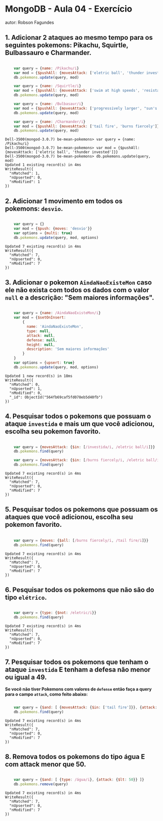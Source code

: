 # MongoDB - Aula 04 - Exercício
autor: Robson Fagundes

## 1. **Adicionar** 2 ataques ao mesmo tempo para os seguintes pokemons: Pikachu, Squirtle, Bulbassauro e Charmander.

```js

	var query = {name: /Pikachu/i}
	var mod = {$pushAll: {movesAttack: ['eletric ball', 'thunder invested']}}
	db.pokemons.update(query, mod)

	var query = {name: /Squirtle/i}
	var mod = {$pushAll: {movesAttack: ['swim at high speeds', 'resistance in water']}}
	db.pokemons.update(query, mod)

	var query = {name: /Bulbasaur/i}
	var mod = {$pushAll: {movesAttack: ['progressively larger', "sun's rays"]}}
	db.pokemons.update(query, mod)

	var query = {name: /Charmander/i}
	var mod = {$pushAll: {movesAttack: ['tail fire', 'burns fiercely']}}
	db.pokemons.update(query, mod)

```
```
Dell-3500(mongod-3.0.7) be-mean-pokemons> var query = {name: /Pikachu/i}
Dell-3500(mongod-3.0.7) be-mean-pokemons> var mod = {$pushAll: {movesAttack: ['eletric ball', 'thunder invested']}}
Dell-3500(mongod-3.0.7) be-mean-pokemons> db.pokemons.update(query, mod)
Updated 1 existing record(s) in 4ms
WriteResult({
  "nMatched": 1,
  "nUpserted": 0,
  "nModified": 1
})
```



## 2. **Adicionar** 1 movimento em todos os pokemons: `desvio`.

```js

	var query = {}
	var mod = {$push: {moves: 'desvio'}}
	var options = {multi: true}
	db.pokemons.update(query, mod, options)

```
```
Updated 7 existing record(s) in 4ms
WriteResult({
  "nMatched": 7,
  "nUpserted": 0,
  "nModified": 7
})
```

## 3. **Adicionar** o pokemon `AindaNaoExisteMon` caso ele não exista com todos os dados com o valor `null` e a descrição: "Sem maiores informações".

```js

	var query = {name: /AindaNaoExisteMon/i}
	var mod = {$setOnInsert:
	    {
	      name: 'AindaNaoExisteMon',
	      type: null,
	      attack: null,
	      defense: null,
	      height: null,
	      description: 'Sem maiores informações'
	    }
	}
	var options = {upsert: true}
	db.pokemons.update(query, mod, options) 

```
```
Updated 1 new record(s) in 18ms
WriteResult({
  "nMatched": 0,
  "nUpserted": 1,
  "nModified": 0,
  "_id": ObjectId("564fb69caf5fd078eb5d40fb")
})
```

## 4. Pesquisar todos o pokemons que possuam o ataque `investida` e mais um que você adicionou, escolha seu pokemon favorito.

```js

	var query = {movesAttack: {$in: [/investida/i, /eletric ball/i]}}
	db.pokemons.find(query)

	var query = {movesAttack: {$in: [/burns fiercely/i, /eletric ball/i]}}
	db.pokemons.find(query)

```
```
Updated 7 existing record(s) in 4ms
WriteResult({
  "nMatched": 7,
  "nUpserted": 0,
  "nModified": 7
})
```

## 5. Pesquisar **todos** os pokemons que possuam os ataques que você adicionou, escolha seu pokemon favorito.

```js
	
	var query = {moves: {$all: [/burns fiercely/i, /tail fire/i]}}
	db.pokemons.find(query)

```
```
Updated 7 existing record(s) in 4ms
WriteResult({
  "nMatched": 7,
  "nUpserted": 0,
  "nModified": 7
})
```

## 6. Pesquisar **todos** os pokemons que não são do tipo `elétrico`.

```js

	var query = {type: {$not: /eletric/i}}
	db.pokemons.find(query)

```
```
Updated 7 existing record(s) in 4ms
WriteResult({
  "nMatched": 7,
  "nUpserted": 0,
  "nModified": 7
})
```

## 7. Pesquisar **todos** os pokemons que tenham o ataque `investida` **E** tenham a defesa **não menor ou igual** a 49.

**Se você não tiver Pokemons com valores de `defense` então faça a query para o campo `attack`, como feito abaixo:**

```js

	var query = {$and: [ {movesAttack: {$in: ['tail fire']}}, {attack: {$not: {$lte: 49}}} ]}
	db.pokemons.find(query)

```
```
Updated 7 existing record(s) in 4ms
WriteResult({
  "nMatched": 7,
  "nUpserted": 0,
  "nModified": 7
})
```

## 8. Remova **todos** os pokemons do tipo água E com attack menor que 50.

```js

	var query = {$and: [ {type: /água/i}, {attack: {$lt: 50}} ]}
	db.pokemons.remove(query)

```
```
Updated 7 existing record(s) in 4ms
WriteResult({
  "nMatched": 7,
  "nUpserted": 0,
  "nModified": 7
})
```

